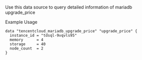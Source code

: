 Use this data source to query detailed information of mariadb upgrade_price

Example Usage

```hcl
data "tencentcloud_mariadb_upgrade_price" "upgrade_price" {
  instance_id = "tdsql-9vqvls95"
  memory      = 4
  storage     = 40
  node_count  = 2
}
```